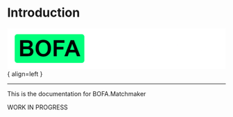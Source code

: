 # Introduction

![Logo](assets/bmm.png){ align=left }

--------------

This is the documentation for BOFA.Matchmaker

WORK IN PROGRESS